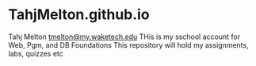 # TahjMelton.github.io
Tahj Melton tmelton@my.waketech.edu
THis is my sschool account for Web, Pgm, and DB Foundations
This repository will hold my assignments, labs, quizzes etc
